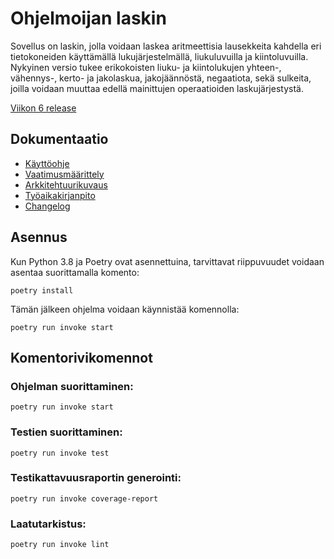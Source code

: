 # Ohjelmoijan laskin
Sovellus on laskin, jolla voidaan laskea aritmeettisia lausekkeita kahdella eri tietokoneiden käyttämällä lukujärjestelmällä, liukuluvuilla ja kiintoluvuilla. Nykyinen versio tukee erikokoisten liuku- ja kiintolukujen yhteen-, vähennys-, kerto- ja jakolaskua, jakojäännöstä, negaatiota, sekä sulkeita, joilla voidaan muuttaa edellä mainittujen operaatioiden laskujärjestystä.

[Viikon 6 release](https://github.com/pants64DS/ot-harjoitustyo/releases/tag/viikko6)

## Dokumentaatio
* [Käyttöohje](dokumentaatio/kayttoohje.md)
* [Vaatimusmäärittely](dokumentaatio/vaatimusmaarittely.md)
* [Arkkitehtuurikuvaus](dokumentaatio/arkkitehtuuri.md)
* [Työaikakirjanpito](dokumentaatio/tuntikirjanpito.md)
* [Changelog](dokumentaatio/changelog.md)

## Asennus
Kun Python 3.8 ja Poetry ovat asennettuina, tarvittavat riippuvuudet voidaan asentaa suorittamalla komento:
```
poetry install
```

Tämän jälkeen ohjelma voidaan käynnistää komennolla:
```
poetry run invoke start
```

## Komentorivikomennot

### Ohjelman suorittaminen:
```
poetry run invoke start
```

### Testien suorittaminen:
```
poetry run invoke test
```

### Testikattavuusraportin generointi:
```
poetry run invoke coverage-report
```

### Laatutarkistus:
```
poetry run invoke lint
```
